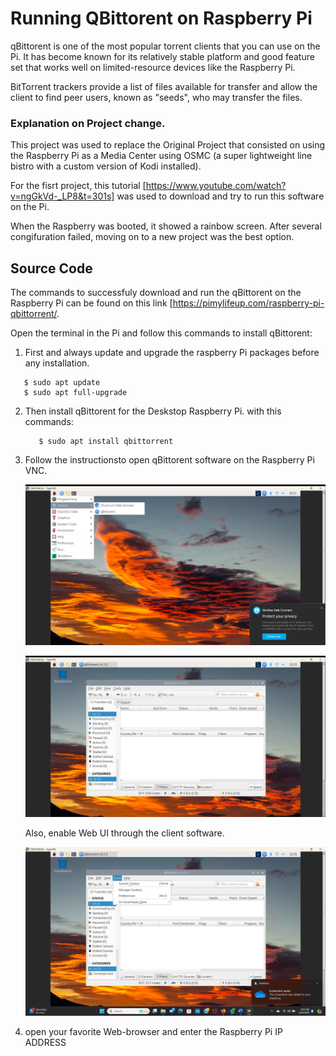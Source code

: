 # Running QBittorent on Raspberry Pi

qBittorent is one of the most popular torrent clients that you can use on the Pi.
It has become known for its relatively stable platform and good feature set that works well on limited-resource devices like the Raspberry Pi.

BitTorrent trackers provide a list of files available for transfer and allow the client to find peer users, known as "seeds", who may transfer the files. 

### Explanation on Project change.

This project was used to replace the Original Project that consisted on using the Raspberry Pi as a Media Center using OSMC (a super lightweight line bistro with a custom version of Kodi installed). 


For the fisrt project, this tutorial [https://www.youtube.com/watch?v=ngGkVd-_LP8&t=301s] was used to download and try to run this software on the Pi.


When the Raspberry was booted, it  showed a rainbow screen. After several congifuration failed, moving on to a new project was the best option. 


## Source Code
The commands to successfuly download and run the qBittorent  on the Raspberry Pi can be found on this link [https://pimylifeup.com/raspberry-pi-qbittorrent/.

 Open the terminal in the Pi and follow this commands to install qBittorent:
 
 1. First and always update and upgrade the raspberry Pi packages before any installation.

    
   ```
      $ sudo apt update
      $ sudo apt full-upgrade
   ```
2. Then install qBittorent for the Deskstop Raspberry Pi. with this commands:
   
   ```
      $ sudo apt install qbittorrent
   ```

3. Follow the instructionsto open qBittorent software  on the Raspberry Pi VNC.
   
   ![alt text](https://github.com/Maravillosa30/CNE-350FinalIT/blob/main/2024-03-20.png)

   ![alt text](https://github.com/Maravillosa30/CNE-350FinalIT/blob/main/Torrent.png)
  

   Also, enable Web UI through the client software.

   ![alt text](https://github.com/Maravillosa30/CNE-350FinalIT/blob/main/PreferencesT.png)


4. open your favorite Web-browser and enter the Raspberry Pi IP ADDRESS 
   
   





